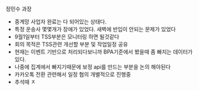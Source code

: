 정민수 과장
- 중계망 사업자 완료는 다 되어있는 상태다.
- 특정 운송사 몇몇개가 장애가 있었다. 새벽에 반입이 안되는 문제가 있었다
- 9월1일부터 TSS부분은 모니터링 하면 될것같다
- 회의 목적은 TSS관련 개선할 부분 및 작업일정 공유
- 현재는 이벤트 기반으로 처리되다보니까 BPA기준에서 봤을때 좀 빠지는 데이터가 있다.
- 나중에 집계에서 빠지기때문에 보정 api를 만드는 부분을 논의 해야된다
- 카카오톡 전환 관련해서 일정 협의 개별적으로 진행중
- 추석때 ㅈ